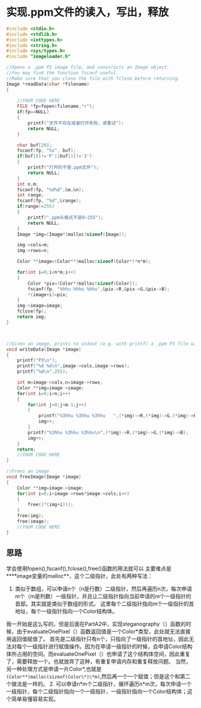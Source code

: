 
# 实现.ppm文件的读入，写出，释放
```c
#include <stdio.h>
#include <stdlib.h>
#include <inttypes.h>
#include <string.h>
#include <sys/types.h>
#include "imageloader.h"

//Opens a .ppm P3 image file, and constructs an Image object. 
//You may find the function fscanf useful.
//Make sure that you close the file with fclose before returning.
Image *readData(char *filename) 
{
	
	//YOUR CODE HERE
	FILE *fp=fopen(filename,"r");
	if(fp==NULL)
	{
		printf("文件不存在或者打开失败，请重试");
		return NULL;
	}

	char buf[20];
	fscanf(fp, "%s", buf);
	if(buf[0]!='P'||buf[1]!='3')
	{
		printf("打开的不是.ppm文件");
		return NULL;
	}
	int n,m;
	fscanf(fp, "%d%d",&m,&n);
	int range;
	fscanf(fp, "%d",&range);
	if(range!=255)
	{
		printf(".ppm头格式不是0~255");
		return NULL;
	} 
	Image *img=(Image*)malloc(sizeof(Image));

	img->cols=m;
	img->rows=n;

	Color **image=(Color**)malloc(sizeof(Color*)*n*m);

	for(int i=0;i<n*m;i++)
	{
		Color *pix=(Color*)malloc(sizeof(Color));
		fscanf(fp, "%hhu %hhu %hhu",&pix->R,&pix->G,&pix->B);
		*(image+i)=pix;
	}
	img->image=image;
	fclose(fp);
	return img;
}



//Given an image, prints to stdout (e.g. with printf) a .ppm P3 file with the image's data.
void writeData(Image *image)
{
	printf("P3\n");
	printf("%d %d\n",image->cols,image->rows);
	printf("%d\n",255);

	int m=image->cols,n=image->rows;
    Color **img=image->image;
    for(int i=0;i<n;i++)
	{
		for(int j=0;j<m-1;j++)
        {
			printf("%3hhu %3hhu %3hhu   ",(*img)->R,(*img)->G,(*img)->B);
			img++;
		}
		printf("%3hhu %3hhu %3hhu\n",(*img)->R,(*img)->G,(*img)->B);
		img++;
    }
    return;
	//YOUR CODE HERE
}

//Frees an image
void freeImage(Image *image)
{
    Color **img=image->image;
    for(int i=0;i<image->rows*image->cols;i++)
	{
		free((*(img+i)));
    }
	free(img);
	free(image);
	//YOUR CODE HERE
}
```
## 思路
学会使用fopen(),fscanf(),fclose(),free()函数的用法就可以
主要难点是**\*\*image变量的malloc**，这个二级指针，此处有两种写法：
1. 类似于数组，可以申请n个（n是行数）二级指针，然后再遍历n次，每次申请m个（m是列数）一级指针，并且让二级指针指向当前申请的m个一级指针的首部。其实就是类似于数组的形式。
这里每个二级指针指向m个一级指针的首地址，每个一级指针指向一个Color结构体。

我一开始是这么写的，但是后面在PartA2中，实现steganography（）函数的时候，由于evaluateOnePixel（）函数返回值是一个Color\*类型，此处就无法直接用返回值赋值了。
首先是二级指针只有n个，只指向了一级指针的首地址，因此无法对每个一级指针进行赋值操作。因为在申请一级指针的时候，会申请Color结构体所占用的空间。而evaluateOnePixel（）也申请了这个结构体空间，因此重复了，需要释放一个。也就放弃了这种，有重复申请内存和重复释放问题。
当然，另一种处理方式是申请一片Color\*,也就是`(Color**)malloc(sizeof(Color\*)\*m)`,然后再一个一个赋值；但是这个和第二个做法是一样的。
2. 可以申请n\*m个二级指针，循环遍历n\*m次，每次申请一个一级指针，每个二级指针指向一个一级指针，一级指针指向一个Color结构体；这个简单易懂容易实现。